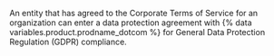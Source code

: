 An entity that has agreed to the Corporate Terms of Service for an organization can enter a data protection agreement with {% data variables.product.prodname_dotcom %} for General Data Protection Regulation (GDPR) compliance.
